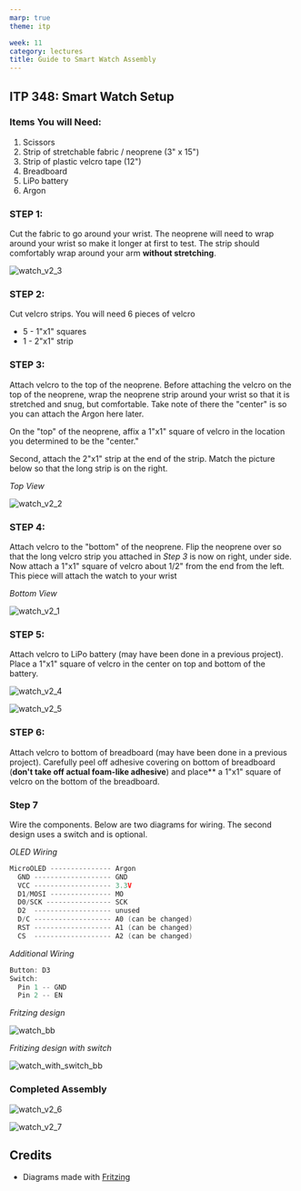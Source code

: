 ```yaml
---
marp: true
theme: itp

week: 11
category: lectures
title: Guide to Smart Watch Assembly
---
```


## **ITP 348: Smart Watch Setup**

### **Items You will Need:**

1. Scissors
2. Strip of stretchable fabric / neoprene (3" x 15")
3. Strip of plastic velcro tape (12")
4.  Breadboard
5. LiPo battery
6. Argon

### **STEP 1:**

Cut the fabric to go around your wrist. The neoprene will need to wrap around your wrist so make it longer at first to test. The strip should comfortably wrap around your arm **without stretching**. 

![watch_v2_3](guide_build_watch.assets/watch_v2_3.jpg)

### **STEP 2:**

Cut velcro strips. You will need 6 pieces of velcro

* 5 - 1"x1" squares
* 1 - 2"x1" strip 

### **STEP 3:**

Attach velcro to the top of the neoprene. Before attaching the velcro on the top of the neoprene, wrap the neoprene strip around your wrist so that it is stretched and snug, but comfortable. Take note of there the "center" is so you can attach the Argon here later.

On the "top" of the neoprene, affix a 1"x1" square of velcro in the location you determined to be the "center." 

Second, attach the 2"x1" strip at the end of the strip. Match the picture below so that the long strip is on the right.

*Top View*

![watch_v2_2](guide_build_watch.assets/watch_v2_2-1586637442407.jpg)



### **STEP 4:**

Attach velcro to the "bottom" of the neoprene. Flip the neoprene over so that the long velcro strip you attached in *Step 3* is now on right, under side. Now attach a 1"x1" square of velcro about 1/2" from the end from the left. This piece will attach the watch to your wrist 

*Bottom View*

![watch_v2_1](guide_build_watch.assets/watch_v2_1.jpg)



### **STEP 5:**

Attach velcro to LiPo battery (may have been done in a previous project). Place a 1"x1" square of velcro in the center on top and bottom of the battery.

![watch_v2_4](guide_build_watch.assets/watch_v2_4.jpg)

![watch_v2_5](guide_build_watch.assets/watch_v2_5.jpg)



### **STEP 6:**

Attach velcro to bottom of breadboard (may have been done in a previous project). Carefully peel off adhesive covering on bottom of breadboard (**don't take off actual foam-like adhesive**) and place** a 1"x1" square of velcro on the bottom of the breadboard.



### **Step 7**

Wire the components. Below are two diagrams for wiring. The second design uses a switch and is optional.

*OLED Wiring*

```c++
MicroOLED --------------- Argon
  GND ------------------- GND
  VCC ------------------- 3.3V
  D1/MOSI --------------- MO
  D0/SCK ---------------- SCK
  D2  ------------------- unused
  D/C ------------------- A0 (can be changed)
  RST ------------------- A1 (can be changed)
  CS  ------------------- A2 (can be changed)
```

*Additional Wiring*

```c++
Button: D3
Switch: 
  Pin 1 -- GND
  Pin 2 -- EN
```



*Fritzing design*

![watch_bb](guide_build_watch.assets/watch_bb.png)

*Fritizing design with switch*

![watch_with_switch_bb](guide_build_watch.assets/watch_with_switch_bb.png)

### Completed Assembly

![watch_v2_6](guide_build_watch.assets/watch_v2_6.jpg)

![watch_v2_7](guide_build_watch.assets/watch_v2_7.jpg)

## Credits

* Diagrams made with [Fritzing](https://fritzing.org/home/)